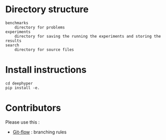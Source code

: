 # Directory structure
```
benchmarks
    directory for problems
experiments
    directory for saving the running the experiments and storing the results
search
    directory for source files
```

# Install instructions

```
cd deephyper
pip install -e.
```

# Contributors

Please use this :

* [Git-flow](https://danielkummer.github.io/git-flow-cheatsheet/) : branching rules
